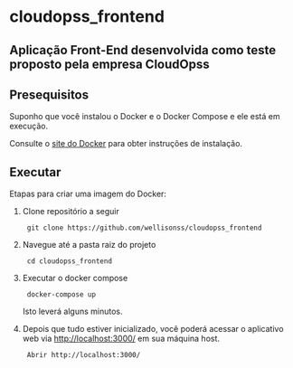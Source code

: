 # cloudopss_frontend
Aplicação Front-End desenvolvida como teste proposto pela empresa CloudOpss
-----

Presequisitos
-----

Suponho que você instalou o Docker e o Docker Compose e ele está em execução.

Consulte o [site do Docker](http://www.docker.io/gettingstarted/#h_installation) para obter instruções de instalação.

Executar
-----

Etapas para criar uma imagem do Docker:

1. Clone repositório a seguir

        git clone https://github.com/wellisonss/cloudopss_frontend

2. Navegue até a pasta raiz do projeto

        cd cloudopss_frontend

3. Executar o docker compose

        docker-compose up

    Isto leverá alguns minutos.

5. Depois que tudo estiver inicializado, você poderá acessar o aplicativo web via [http://localhost:3000/](http://localhost:3000/) em sua máquina host.

        Abrir http://localhost:3000/
